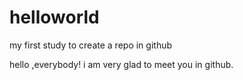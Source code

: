 # helloworld
my first study to create a repo in github

hello ,everybody!
i am very glad to meet you in github.
